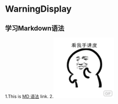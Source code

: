 # WarningDisplay
## 学习Markdown语法
1.This is [MD 语法](http://wowubuntu.com/markdown/basic.html "MD语法") link.
2.![这是一张图片](https://github.com/fxslltfxl/WarningDisplay/blob/master/nothing/2.gif "fuck you ")

